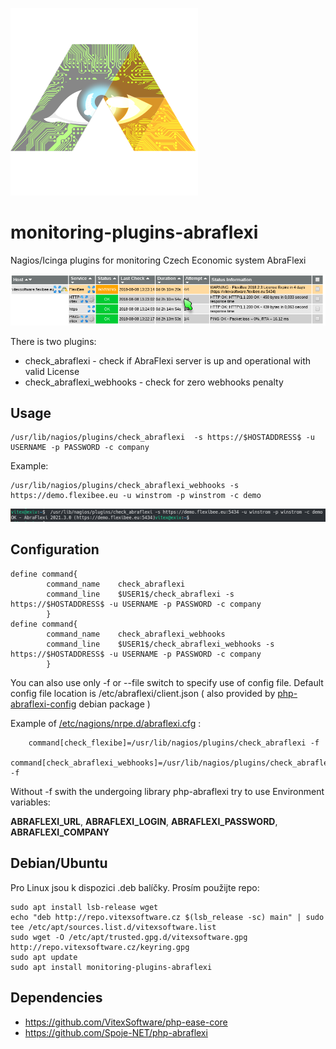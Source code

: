 ![Package Logo](https://raw.githubusercontent.com/VitexSoftware/monitoring-plugins-abraflexi/master/project_logo.png "Project Logo")
# monitoring-plugins-abraflexi

Nagios/Icinga plugins for monitoring Czech Economic system AbraFlexi

![License Expiry](license-expiry-check.png?raw=true "License")



There is two plugins:

  * check_abraflexi - check if AbraFlexi server is up and operational with valid License
  * check_abraflexi_webhooks - check for zero webhooks penalty


Usage
-----

    /usr/lib/nagios/plugins/check_abraflexi  -s https://$HOSTADDRESS$ -u USERNAME -p PASSWORD -c company

Example:

    /usr/lib/nagios/plugins/check_abraflexi_webhooks -s https://demo.flexibee.eu -u winstrom -p winstrom -c demo

![Debian Configure](monitoring-plugins-abraflexi.png?raw=true "run")

Configuration
-------------


```
define command{
        command_name    check_abraflexi
        command_line    $USER1$/check_abraflexi -s https://$HOSTADDRESS$ -u USERNAME -p PASSWORD -c company
        }
define command{
        command_name    check_abraflexi_webhooks
        command_line    $USER1$/check_abraflexi_webhooks -s https://$HOSTADDRESS$ -u USERNAME -p PASSWORD -c company
        }
```

You can also use only -f or --file switch to specify use of config file. 
Default config file location is /etc/abraflexi/client.json ( also provided by [php-abraflexi-config](https://github.com/VitexSoftware/php-abraflexi-config) debian package )

Example of [/etc/nagions/nrpe.d/abraflexi.cfg](debian/conf/abraflexi.cfg) :

```
    command[check_flexibe]=/usr/lib/nagios/plugins/check_abraflexi -f
    command[check_abraflexi_webhooks]=/usr/lib/nagios/plugins/check_abraflexi_webhooks -f
```

Without -f swith the undergoing library php-abraflexi try to use Environment variables: 

**ABRAFLEXI_URL**, **ABRAFLEXI_LOGIN**, **ABRAFLEXI_PASSWORD**, **ABRAFLEXI_COMPANY**


Debian/Ubuntu
-------------

Pro Linux jsou k dispozici .deb balíčky. Prosím použijte repo:


```shell
sudo apt install lsb-release wget
echo "deb http://repo.vitexsoftware.cz $(lsb_release -sc) main" | sudo tee /etc/apt/sources.list.d/vitexsoftware.list
sudo wget -O /etc/apt/trusted.gpg.d/vitexsoftware.gpg http://repo.vitexsoftware.cz/keyring.gpg
sudo apt update
sudo apt install monitoring-plugins-abraflexi
```

Dependencies
------------

 * https://github.com/VitexSoftware/php-ease-core
 * https://github.com/Spoje-NET/php-abraflexi

